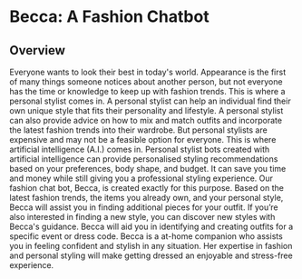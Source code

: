 # Becca: A Fashion Chatbot

## Overview

Everyone wants to look their best in today's world. Appearance is the first of many things someone notices about another person, but not everyone has the time or knowledge to keep up with fashion trends. This is where a personal stylist comes in. A personal stylist can help an individual find their own unique style that fits their personality and lifestyle. A personal stylist can also provide advice on how to mix and match outfits and incorporate the latest fashion trends into their wardrobe. But personal stylists are expensive and may not be a feasible option for everyone. This is where artificial intelligence (A.I.) comes in. Personal stylist bots created with artificial intelligence can provide personalised styling recommendations based on your preferences, body shape, and budget. It can save you time and money while still giving you a professional styling experience. Our fashion chat bot, Becca, is created exactly for this purpose. Based on the latest fashion trends, the items you already own, and your personal style, Becca will assist you in finding additional pieces for your outfit. If you’re also interested in finding a new style, you can discover new styles with Becca's guidance. Becca will aid you in identifying and creating outfits for a specific event or dress code. Becca is a at-home companion who assists you in feeling confident and stylish in any situation. Her expertise in fashion and personal styling will make getting dressed an enjoyable and stress-free experience.
